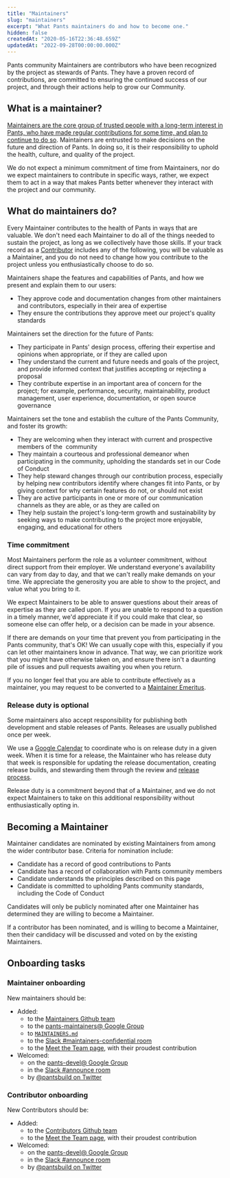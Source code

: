 ```yaml
---
title: "Maintainers"
slug: "maintainers"
excerpt: "What Pants maintainers do and how to become one."
hidden: false
createdAt: "2020-05-16T22:36:48.659Z"
updatedAt: "2022-09-28T00:00:00.000Z"
---
```

Pants community Maintainers are contributors who have been recognized by the project as stewards of Pants. They have a proven record of contributions, are committed to ensuring the continued success of our project, and through their actions help to grow our Community.

What is a maintainer?
---------------------

[Maintainers are the core group of trusted people with a long-term interest in Pants, who have made regular contributions for some time, and plan to continue to do so](doc:the-pants-community#maintainers). Maintainers are entrusted to make decisions on the future and direction of Pants. In doing so, it is their responsibility to uphold the health, culture, and quality of the project.

We do not expect a minimum commitment of time from Maintainers, nor do we expect maintainers to contribute in specific ways, rather, we expect them to act in a way that makes Pants better whenever they interact with the project and our community.

What do maintainers do?
-----------------------

Every Maintainer contributes to the health of Pants in ways that are valuable. We don't need each Maintainer to do all of the things needed to sustain the project, as long as we collectively have those skills. If your track record as a [Contributor](doc:the-pants-community#contributors) includes any of the following, you will be valuable as a Maintainer, and you do not need to change how you contribute to the project unless you enthusiastically choose to do so.

Maintainers shape the features and capabilities of Pants, and how we present and explain them to our users:

-   They approve code and documentation changes from other maintainers and contributors, especially in their area of expertise
-   They ensure the contributions they approve meet our project's quality standards

Maintainers set the direction for the future of Pants:

-   They participate in Pants' design process, offering their expertise and opinions when appropriate, or if they are called upon
-   They understand the current and future needs and goals of the project, and provide informed context that justifies accepting or rejecting a proposal
-   They contribute expertise in an important area of concern for the project; for example, performance, security, maintainability, product management, user experience, documentation, or open source governance

Maintainers set the tone and establish the culture of the Pants Community, and foster its growth:

-   They are welcoming when they interact with current and prospective members of the  community
-   They maintain a courteous and professional demeanor when participating in the community, upholding the standards set in our Code of Conduct
-   They help steward changes through our contribution process, especially by helping new contributors identify where changes fit into Pants, or by giving context for why certain features do not, or should not exist
-   They are active participants in one or more of our communication channels as they are able, or as they are called on
-   They help sustain the project's long-term growth and sustainability by seeking ways to make contributing to the project more enjoyable, engaging, and educational for others


### Time commitment

Most Maintainers perform the role as a volunteer commitment, without direct support from their employer. We understand everyone's availability can vary from day to day, and that we can't really make demands on your time. We appreciate the generosity you are able to show to the project, and value what you bring to it.

We expect Maintainers to be able to answer questions about their areas of expertise as they are called upon. If you are unable to respond to a question in a timely manner, we'd appreciate it if you could make that clear, so someone else can offer help, or a decision can be made in your absence.

If there are demands on your time that prevent you from participating in the Pants community, that's OK! We can usually cope with this, especially if you can let other maintainers know in advance. That way, we can prioritize work that you might have otherwise taken on, and ensure there isn't a daunting pile of issues and pull requests awaiting you when you return.

If you no longer feel that you are able to contribute effectively as a maintainer, you may request to be converted to a [Maintainer Emeritus](doc:the-pants-community#former-team-members).


### Release duty is optional

Some maintainers also accept responsibility for publishing both development and stable releases of Pants. Releases are usually published once per week.

We use a [Google Calendar](https://calendar.google.com/calendar/b/0/embed?src=hvd8qnf6fnp5klnk7u46q1noeo@group.calendar.google.com&ctz=America/Los_Angeles) to coordinate who is on release duty in a given week. When it is time for a release, the Maintainer who has release duty that week is responsible for updating the release documentation, creating release builds, and stewarding them through the review and [release process](doc:release-process).

Release duty is a commitment beyond that of a Maintainer, and we do not expect Maintainers to take on this additional responsibility without enthusiastically opting in.


Becoming a Maintainer
---------------------

Maintainer candidates are nominated by existing Maintainers from among the wider contributor base. Criteria for nomination include:

-   Candidate has a record of good contributions to Pants
-   Candidate has a record of collaboration with Pants community members
-   Candidate understands the principles described on this page
-   Candidate is committed to upholding Pants community standards, including the Code of Conduct

Candidates will only be publicly nominated after one Maintainer has determined they are willing to become a Maintainer. 

If a contributor has been nominated, and is willing to become a Maintainer, then their candidacy will be discussed and voted on by the existing Maintainers.



Onboarding tasks
----------------

### Maintainer onboarding

New maintainers should be:

- Added:
  - to the [Maintainers Github team](https://github.com/orgs/pantsbuild/teams/maintainers)
  - to the [pants-maintainers@ Google Group](https://groups.google.com/g/pants-maintainers)
  - to [`MAINTAINERS.md`](https://github.com/pantsbuild/pants/blob/main/MAINTAINERS.md)
  - to the [Slack #maintainers-confidential room](doc:getting-help#slack)
  - to the [Meet the Team page](doc:team), with their proudest contribution
- Welcomed:
  - on the [pants-devel@ Google Group](https://groups.google.com/g/pants-devel)
  - in the [Slack #announce room](doc:getting-help#slack)
  - by [@pantsbuild on Twitter](https://twitter.com/pantsbuild)


### Contributor onboarding

New Contributors should be:

- Added:
  - to the [Contributors Github team](https://github.com/orgs/pantsbuild/teams/contributors)
  - to the [Meet the Team page](doc:team), with their proudest contribution
- Welcomed:
  - on the [pants-devel@ Google Group](https://groups.google.com/g/pants-devel)
  - in the [Slack #announce room](doc:getting-help#slack)
  - by [@pantsbuild on Twitter](https://twitter.com/pantsbuild)
